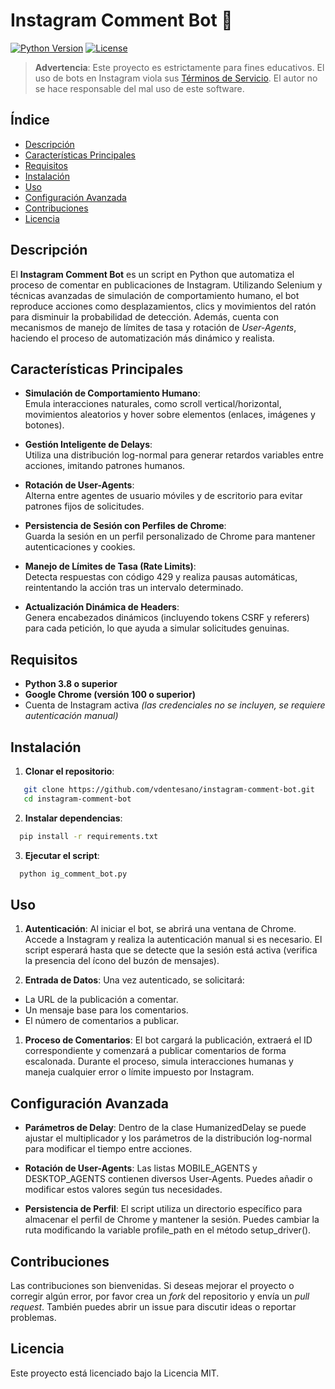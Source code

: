 # Instagram Comment Bot 🤖

[![Python Version](https://img.shields.io/badge/python-3.8%2B-blue)](https://www.python.org/downloads/)
[![License](https://img.shields.io/badge/license-MIT-green)](LICENSE)

> **Advertencia**: Este proyecto es estrictamente para fines educativos. El uso de bots en Instagram viola sus [Términos de Servicio](https://help.instagram.com/581066165581870). El autor no se hace responsable del mal uso de este software.

## Índice

- [Descripción](#descripción)
- [Características Principales](#características-principales)
- [Requisitos](#requisitos)
- [Instalación](#instalación)
- [Uso](#uso)
- [Configuración Avanzada](#configuración-avanzada)
- [Contribuciones](#contribuciones)
- [Licencia](#licencia)

## Descripción

El **Instagram Comment Bot** es un script en Python que automatiza el proceso de comentar en publicaciones de Instagram. Utilizando Selenium y técnicas avanzadas de simulación de comportamiento humano, el bot reproduce acciones como desplazamientos, clics y movimientos del ratón para disminuir la probabilidad de detección. Además, cuenta con mecanismos de manejo de límites de tasa y rotación de *User-Agents*, haciendo el proceso de automatización más dinámico y realista.

## Características Principales

- **Simulación de Comportamiento Humano**:  
  Emula interacciones naturales, como scroll vertical/horizontal, movimientos aleatorios y hover sobre elementos (enlaces, imágenes y botones).

- **Gestión Inteligente de Delays**:  
  Utiliza una distribución log-normal para generar retardos variables entre acciones, imitando patrones humanos.

- **Rotación de User-Agents**:  
  Alterna entre agentes de usuario móviles y de escritorio para evitar patrones fijos de solicitudes.

- **Persistencia de Sesión con Perfiles de Chrome**:  
  Guarda la sesión en un perfil personalizado de Chrome para mantener autenticaciones y cookies.

- **Manejo de Límites de Tasa (Rate Limits)**:  
  Detecta respuestas con código 429 y realiza pausas automáticas, reintentando la acción tras un intervalo determinado.

- **Actualización Dinámica de Headers**:  
  Genera encabezados dinámicos (incluyendo tokens CSRF y referers) para cada petición, lo que ayuda a simular solicitudes genuinas.

## Requisitos

- **Python 3.8 o superior**  
- **Google Chrome (versión 100 o superior)**
- Cuenta de Instagram activa *(las credenciales no se incluyen, se requiere autenticación manual)*

## Instalación

1. **Clonar el repositorio**:
```bash
   git clone https://github.com/vdentesano/instagram-comment-bot.git
   cd instagram-comment-bot
```

2. **Instalar dependencias**:
```bash
  pip install -r requirements.txt
```

3. **Ejecutar el script**:
```bash
  python ig_comment_bot.py
```

## Uso

1. **Autenticación**:
  Al iniciar el bot, se abrirá una ventana de Chrome. Accede a Instagram y realiza la autenticación manual si es necesario.
  El script esperará hasta que se detecte que la sesión está activa (verifica la presencia del ícono del buzón de mensajes).

1. **Entrada de Datos**:
  Una vez autenticado, se solicitará:
  - La URL de la publicación a comentar.
  - Un mensaje base para los comentarios.
  - El número de comentarios a publicar.

1. **Proceso de Comentarios**:
  El bot cargará la publicación, extraerá el ID correspondiente y comenzará a publicar comentarios de forma escalonada. Durante el proceso, simula interacciones humanas y maneja cualquier error o límite impuesto por Instagram.

## Configuración Avanzada

- **Parámetros de Delay**:
  Dentro de la clase HumanizedDelay se puede ajustar el multiplicador y los parámetros de la distribución log-normal para modificar el tiempo entre acciones.

- **Rotación de User-Agents**:
  Las listas MOBILE_AGENTS y DESKTOP_AGENTS contienen diversos User-Agents. Puedes añadir o modificar estos valores según tus necesidades.

- **Persistencia de Perfil**:
  El script utiliza un directorio específico para almacenar el perfil de Chrome y mantener la sesión. Puedes cambiar la ruta modificando la variable profile_path en el método setup_driver().

## Contribuciones

Las contribuciones son bienvenidas. Si deseas mejorar el proyecto o corregir algún error, por favor crea un *fork* del repositorio y envía un *pull request*. También puedes abrir un issue para discutir ideas o reportar problemas.

## Licencia
Este proyecto está licenciado bajo la Licencia MIT.
